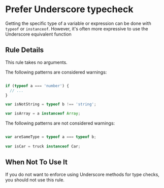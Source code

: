 # Prefer Underscore typecheck

Getting the specific type of a variable or expression can be done with `typeof` or `instanceof`. However, it's often more expressive to use the Underscore equivalent function

## Rule Details

This rule takes no arguments.

The following patterns are considered warnings:

```js

if (typeof a === 'number') {
  // ...
}

var isNotString = typeof b !== 'string';

var isArray = a instanceof Array;

```

The following patterns are not considered warnings:

```js

var areSameType = typeof a === typeof b;
 
var isCar = truck instanceof Car; 

```


## When Not To Use It

If you do not want to enforce using Underscore methods for type checks, you should not use this rule.
